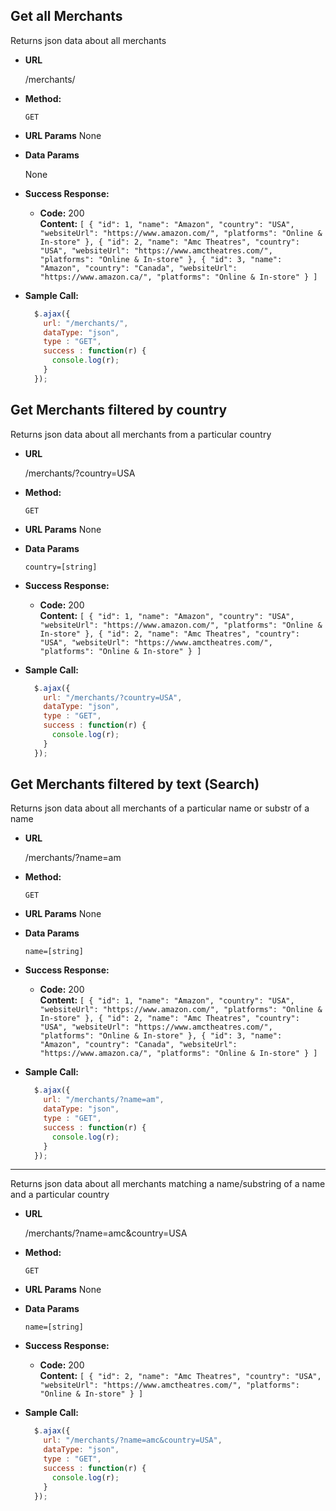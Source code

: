 **Get all Merchants**
----
  Returns json data about all merchants

* **URL**

  /merchants/

* **Method:**

  `GET`
  
*  **URL Params**
  None

* **Data Params**

  None

* **Success Response:**

  * **Code:** 200 <br />
    **Content:** `[
    {
        "id": 1,
        "name": "Amazon",
        "country": "USA",
        "websiteUrl": "https://www.amazon.com/",
        "platforms": "Online & In-store"
    },
    {
        "id": 2,
        "name": "Amc Theatres",
        "country": "USA",
        "websiteUrl": "https://www.amctheatres.com/",
        "platforms": "Online & In-store"
    },
    {
        "id": 3,
        "name": "Amazon",
        "country": "Canada",
        "websiteUrl": "https://www.amazon.ca/",
        "platforms": "Online & In-store"
    }
]`
 

* **Sample Call:**

  ```javascript
    $.ajax({
      url: "/merchants/",
      dataType: "json",
      type : "GET",
      success : function(r) {
        console.log(r);
      }
    });
  ```
  
**Get Merchants filtered by country**
----
  Returns json data about all merchants from a particular country

* **URL**

  /merchants/?country=USA

* **Method:**

  `GET`
  
*  **URL Params**
  None

* **Data Params**

  `country=[string]`

* **Success Response:**

  * **Code:** 200 <br />
    **Content:** `[
    {
        "id": 1,
        "name": "Amazon",
        "country": "USA",
        "websiteUrl": "https://www.amazon.com/",
        "platforms": "Online & In-store"
    },
    {
        "id": 2,
        "name": "Amc Theatres",
        "country": "USA",
        "websiteUrl": "https://www.amctheatres.com/",
        "platforms": "Online & In-store"
    }
]`
 

* **Sample Call:**

  ```javascript
    $.ajax({
      url: "/merchants/?country=USA",
      dataType: "json",
      type : "GET",
      success : function(r) {
        console.log(r);
      }
    });
  ```
  
**Get Merchants filtered by text (Search)**
----
  Returns json data about all merchants of a particular name or substr of a name

* **URL**

  /merchants/?name=am

* **Method:**

  `GET`
  
*  **URL Params**
  None

* **Data Params**

  `name=[string]`

* **Success Response:**

  * **Code:** 200 <br />
    **Content:** `[
    {
        "id": 1,
        "name": "Amazon",
        "country": "USA",
        "websiteUrl": "https://www.amazon.com/",
        "platforms": "Online & In-store"
    },
    {
        "id": 2,
        "name": "Amc Theatres",
        "country": "USA",
        "websiteUrl": "https://www.amctheatres.com/",
        "platforms": "Online & In-store"
    },
    {
        "id": 3,
        "name": "Amazon",
        "country": "Canada",
        "websiteUrl": "https://www.amazon.ca/",
        "platforms": "Online & In-store"
    }
]`

* **Sample Call:**

  ```javascript
    $.ajax({
      url: "/merchants/?name=am",
      dataType: "json",
      type : "GET",
      success : function(r) {
        console.log(r);
      }
    });
  ```
 ----
  Returns json data about all merchants matching a name/substring of a name and a particular country

* **URL**

  /merchants/?name=amc&country=USA

* **Method:**

  `GET`
  
*  **URL Params**
  None

* **Data Params**

  `name=[string]`

* **Success Response:**

  * **Code:** 200 <br />
    **Content:** `[
    {
        "id": 2,
        "name": "Amc Theatres",
        "country": "USA",
        "websiteUrl": "https://www.amctheatres.com/",
        "platforms": "Online & In-store"
    }
]`

* **Sample Call:**

  ```javascript
    $.ajax({
      url: "/merchants/?name=amc&country=USA",
      dataType: "json",
      type : "GET",
      success : function(r) {
        console.log(r);
      }
    });
  ```
